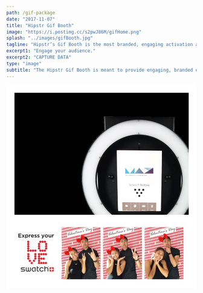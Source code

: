 ```yaml
---
path: /gif-package
date: "2017-11-07"
title: "Hipstr Gif Booth"
image: "https://i.postimg.cc/s2pwJ86M/gifHome.png"
splash: "../images/gifBooth.jpg"
tagline: "Hipstr’s Gif Booth is the most branded, engaging activation available. We guarantee a good time, every time."
excerpt1: "Engage your audience."
excerpt2: "CAPTURE DATA"
type: "image"
subtitle: "The Hipstr Gif Booth is meant to provide engaging, branded experiences for guests. With its sleek look and minimal footprint, it will be an ideal way for you to engage your audiences and capture data."
---
```


<img src="../images/gifBoothGrid.jpg">
